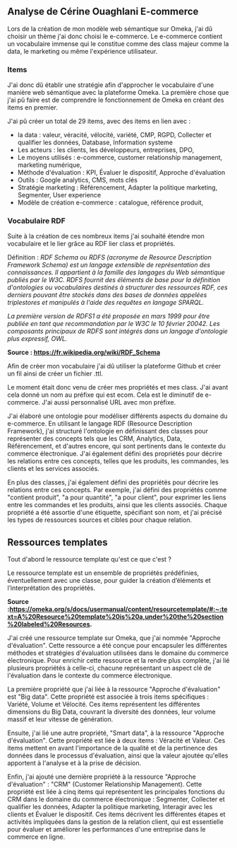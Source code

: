 ## Analyse de Cérine Ouaghlani E-commerce

Lors de la création de mon modèle web sémantique sur Omeka, j'ai dû choisir un thème j'ai donc choisi le e-commerce. Le e-commerce contient un vocabulaire immense qui le constitue comme des class majeur comme la data, le marketing ou même l'expérience utilisateur.

### Items

J'ai donc dû établir une stratégie afin d'approcher le vocabulaire d'une manière web sémantique avec la plateforme Omeka. La première chose que j'ai pû faire est de comprendre le fonctionnement de Omeka en créant des items en premier.

J'ai pû créer un total de 29 items, avec des items en lien avec :
- la data : valeur, véracité, vélocité, variété, CMP, RGPD, Collecter et qualifier les données, Database, Information systeme
- Les acteurs : les clients, les développeurs, entreprises, DPO,
- Le moyens utilisés : e-commerce, customer relationship management, marketing numérique,
- Méthode d'évaluation : KPI, Évaluer le dispositif, Approche d'évaluation
- Outils : Google analytics, CMS, mots clés
- Stratégie marketing : Référencement, Adapter la politique marketing, Segmenter, User experience
- Modèle de création e-commerce : catalogue, référence produit, 

### Vocabulaire RDF

Suite à la création de ces nombreux items j'ai souhaité étendre mon vocabulaire et le lier grâce au RDF lier class et propriétés.

Définition : 
*RDF Schema ou RDFS (acronyme de Resource Description Framework Schema) est un langage extensible de représentation des connaissances. Il appartient à la famille des langages du Web sémantique publiés par le W3C. RDFS fournit des éléments de base pour la définition d'ontologies ou vocabulaires destinés à structurer des ressources RDF, ces derniers pouvant être stockés dans des bases de données appelées triplestores et manipulés à l'aide des requêtes en langage SPARQL.*

*La première version de RDFS1 a été proposée en mars 1999 pour être publiée en tant que recommandation par le W3C le 10 février 20042. Les composants principaux de RDFS sont intégrés dans un langage d'ontologie plus expressif, OWL.*

**Source : https://fr.wikipedia.org/wiki/RDF_Schema**

Afin de créer mon vocabulaire j'ai dû utiliser la plateforme Github et créer un fil ainsi de créer un fichier .ttl.

Le moment était donc venu de créer mes propriétés et mes class. J'ai avant cela donné un nom au préfixe qui est ecom. Cela est le diminutif de e-commerce. J'ai aussi personnalisé URL avec mon préfixe.

J'ai élaboré une ontologie pour modéliser différents aspects du domaine du e-commerce. En utilisant le langage RDF (Resource Description Framework), j'ai structuré l'ontologie en définissant des classes pour représenter des concepts tels que les CRM, Analytics, Data, Référencement, et d'autres encore, qui sont pertinents dans le contexte du commerce électronique. J'ai également défini des propriétés pour décrire les relations entre ces concepts, telles que les produits, les commandes, les clients et les services associés.

En plus des classes, j'ai également défini des propriétés pour décrire les relations entre ces concepts. Par exemple, j'ai défini des propriétés comme "contient produit", "a pour quantité", "a pour client", pour exprimer les liens entre les commandes et les produits, ainsi que les clients associés. Chaque propriété a été assortie d'une étiquette, spécifiant son nom, et j'ai précisé les types de ressources sources et cibles pour chaque relation.

## Ressources templates

Tout d'abord le ressource template qu'est ce que c'est ?

Le ressource template est un ensemble de propriétés prédéfinies, éventuellement avec une classe, pour guider la création d’éléments et l’interprétation des propriétés.

**Source :https://omeka.org/s/docs/usermanual/content/resourcetemplate/#:~:text=A%20Resource%20template%20is%20a,under%20the%20section%20labeled%20Resources.**

J'ai créé une ressource template sur Omeka, que j'ai nommée "Approche d'évaluation". Cette ressource a été conçue pour encapsuler les différentes méthodes et stratégies d'évaluation utilisées dans le domaine du commerce électronique. Pour enrichir cette ressource et la rendre plus complète, j'ai lié plusieurs propriétés à celle-ci, chacune représentant un aspect clé de l'évaluation dans le contexte du commerce électronique.

La première propriété que j'ai liée à la ressource "Approche d'évaluation" est "Big data". Cette propriété est associée à trois items spécifiques : Variété, Volume et Vélocité. Ces items représentent les différentes dimensions du Big Data, couvrant la diversité des données, leur volume massif et leur vitesse de génération.

Ensuite, j'ai lié une autre propriété, "Smart data", à la ressource "Approche d'évaluation". Cette propriété est liée à deux items : Véracité et Valeur. Ces items mettent en avant l'importance de la qualité et de la pertinence des données dans le processus d'évaluation, ainsi que la valeur ajoutée qu'elles apportent à l'analyse et à la prise de décision.

Enfin, j'ai ajouté une dernière propriété à la ressource "Approche d'évaluation" : "CRM" (Customer Relationship Management). Cette propriété est liée à cinq items qui représentent les principales fonctions du CRM dans le domaine du commerce électronique : Segmenter, Collecter et qualifier les données, Adapter la politique marketing, Interagir avec les clients et Évaluer le dispositif. Ces items décrivent les différentes étapes et activités impliquées dans la gestion de la relation client, qui est essentielle pour évaluer et améliorer les performances d'une entreprise dans le commerce en ligne.


